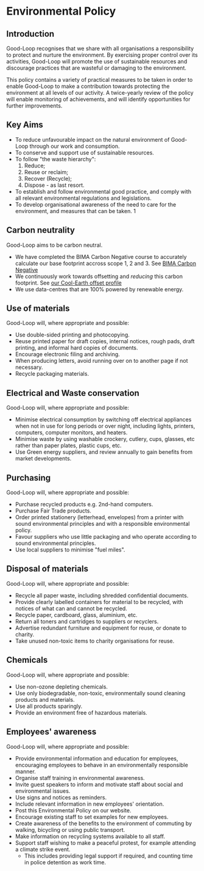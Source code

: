 # Environmental Policy

## Introduction

Good-Loop recognises that we share with all
organisations a responsibility to protect and nurture the environment. By exercising proper
control over its activities, Good-Loop will promote the use of sustainable resources and discourage
practices that are wasteful or damaging to the environment.

This policy contains a variety of practical measures to be taken in order to enable Good-Loop to
make a contribution towards protecting the environment at all levels of our activity.
A twice-yearly review of the policy will enable monitoring of achievements, and will identify
opportunities for further improvements.

## Key Aims

 - To reduce unfavourable impact on the natural environment of Good-Loop through our work and consumption.
 - To conserve and support use of sustainable resources.
 - To follow "the waste hierarchy":
   1. Reduce;
   2. Reuse or reclaim;
   3. Recover (Recycle);
   4. Dispose - as last resort.
 - To establish and follow environmental good practice, and comply with all relevant environmental regulations and legislations.
 - To develop organisational awareness of the need to care for the environment, and measures that can be taken.                                                                  1

## Carbon neutrality

Good-Loop aims to be carbon neutral. 

* We have completed the BIMA Carbon Negative course to accurately calculate our base footprint accross scope 1, 2 and 3.
	See [BIMA Carbon Negative](https://bima.co.uk/carbon-negative/) 
* We continuously work towards offsetting and *reducing* this carbon footprint. 
	See [our Cool-Earth offset profile](https://www.coolearth.org/profiles/GoodLoop/)
* We use data-centres that are 100% powered by renewable energy.

## Use of materials

Good-Loop will, where appropriate and possible:

 - Use double-sided printing and photocopying.
 - Reuse printed paper for draft copies, internal notices, rough pads, draft printing, and
   informal hard copies of documents.
 - Encourage electronic filing and archiving.
 - When producing letters, avoid running over on to another page if not necessary.
 - Recycle packaging materials.

## Electrical and Waste conservation

Good-Loop will, where appropriate and possible:

 - Minimise electrical consumption by switching off electrical appliances when not in use for
   long periods or over night, including lights, printers, computers, computer monitors,
   and heaters.
 - Minimise waste by using washable crockery, cutlery, cups, glasses, etc rather than paper
   plates, plastic cups, etc.
 - Use Green energy suppliers, and review annually to gain benefits from market
   developments.

## Purchasing

Good-Loop will, where appropriate and possible:

 - Purchase recycled products e.g. 2nd-hand computers.
 - Purchase Fair Trade products.
 - Order printed stationery (letterhead, envelopes) from a printer with sound environmental
   principles and with a responsible environmental policy.
 - Favour suppliers who use little packaging and who operate according to sound environmental principles.
 - Use local suppliers to minimise "fuel miles".

## Disposal of materials

Good-Loop will, where appropriate and possible:

 - Recycle all paper waste, including shredded confidential documents.
 - Provide clearly labelled containers for material to be recycled, with notices of what can and cannot be recycled.
 - Recycle paper, cardboard, glass, aluminium, etc.
 - Return all toners and cartridges to suppliers or recyclers.
 - Advertise redundant furniture and equipment for reuse, or donate to charity.
 - Take unused non-toxic items to charity organisations for reuse.

## Chemicals

Good-Loop will, where appropriate and possible:

 - Use non-ozone depleting chemicals.
 - Use only biodegradable, non-toxic, environmentally sound cleaning products and materials.
 - Use all products sparingly.
 - Provide an environment free of hazardous materials.

## Employees' awareness

Good-Loop will, where appropriate and possible:

 - Provide environmental information and education for employees, encouraging employees
      to behave in an environmentally responsible manner.
 - Organise staff training in environmental awareness.
 - Invite guest speakers to inform and motivate staff about social and environmental issues.
 - Use signs and notices as reminders.
 - Include relevant information in new employees' orientation.
 - Post this Environmental Policy on our website.
 - Encourage existing staff to set examples for new employees.
 - Create awareness of the benefits to the environment of commuting by walking, bicycling or
   using public transport.
 - Make information on recycling systems available to all staff.
 - Support staff wishing to make a peaceful protest, for example attending a climate strike event.
	- This includes providing legal support if required, and counting time in police detention as work time.

